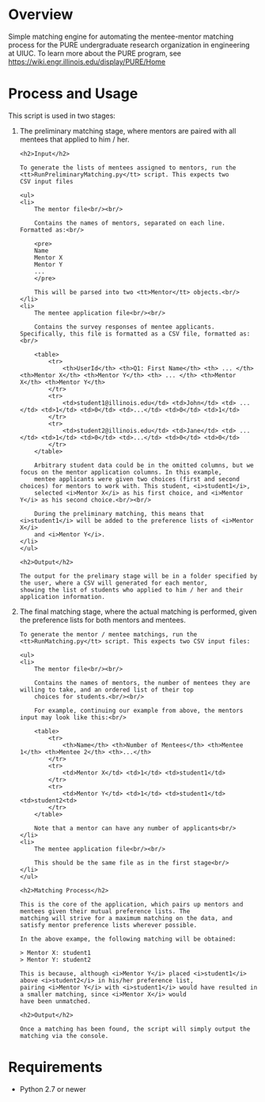 # Overview

Simple matching engine for automating the mentee-mentor matching process for the PURE undergraduate research organization
in engineering at UIUC. To learn more about the PURE program, see https://wiki.engr.illinois.edu/display/PURE/Home


# Process and Usage

This script is used in two stages:

<ol>
<li>
    The preliminary matching stage, where mentors are paired with all mentees that applied to him / her.

    <h2>Input</h2>

    To generate the lists of mentees assigned to mentors, run the <tt>RunPreliminaryMatching.py</tt> script. This expects two
    CSV input files

    <ul>
    <li>
        The mentor file<br/><br/>

        Contains the names of mentors, separated on each line. Formatted as:<br/>

        <pre>
        Name
        Mentor X
        Mentor Y
        ...
        </pre>

        This will be parsed into two <tt>Mentor</tt> objects.<br/>
    </li>
    <li>
        The mentee application file<br/><br/>

        Contains the survey responses of mentee applicants. Specifically, this file is formatted as a CSV file, formatted as:<br/>

        <table>
            <tr>
                <th>UserId</th> <th>Q1: First Name</th> <th> ... </th> <th>Mentor X</th> <th>Mentor Y</th> <th> ... </th> <th>Mentor X</th> <th>Mentor Y</th>
            </tr>
            <tr>
                <td>student1@illinois.edu</td> <td>John</td> <td> ... </td> <td>1</td> <td>0</td> <td>...</td> <td>0</td> <td>1</td>
            </tr>
            <tr>
                <td>student2@illinois.edu</td> <td>Jane</td> <td> ... </td> <td>1</td> <td>0</td> <td>...</td> <td>0</td> <td>0</td>
            </tr>
        </table>

        Arbitrary student data could be in the omitted columns, but we focus on the mentor application columns. In this example,
        mentee applicants were given two choices (first and second choices) for mentors to work with. This student, <i>student1</i>,
        selected <i>Mentor X</i> as his first choice, and <i>Mentor Y</i> as his second choice.<br/><br/>

        During the preliminary matching, this means that <i>student1</i> will be added to the preference lists of <i>Mentor X</i>
        and <i>Mentor Y</i>.
    </li>
    </ul>

    <h2>Output</h2>

    The output for the prelimary stage will be in a folder specified by the user, where a CSV will generated for each mentor,
    showing the list of students who applied to him / her and their application information.

</li>
<li>
    The final matching stage, where the actual matching is performed, given the preference lists for both mentors and mentees.

    To generate the mentor / mentee matchings, run the <tt>RunMatching.py</tt> script. This expects two CSV input files:

    <ul>
    <li>
        The mentor file<br/><br/>

        Contains the names of mentors, the number of mentees they are willing to take, and an ordered list of their top
        choices for students.<br/><br/>

        For example, continuing our example from above, the mentors input may look like this:<br/>

        <table>
            <tr>
                <th>Name</th> <th>Number of Mentees</th> <th>Mentee 1</th> <th>Mentee 2</th> <th>...</th>
            </tr>
            <tr>
                <td>Mentor X</td> <td>1</td> <td>student1</td>
            </tr>
            <tr>
                <td>Mentor Y</td> <td>1</td> <td>student1</td> <td>student2<td>
            </tr>
        </table>

        Note that a mentor can have any number of applicants<br/>
    </li>
    <li>
        The mentee application file<br/><br/>

        This should be the same file as in the first stage<br/>
    </li>
    </ul>

    <h2>Matching Process</h2>

    This is the core of the application, which pairs up mentors and mentees given their mutual preference lists. The
    matching will strive for a maximum matching on the data, and satisfy mentor preference lists wherever possible.

    In the above exampe, the following matching will be obtained:

    > Mentor X: student1
    > Mentor Y: student2

    This is because, although <i>Mentor Y</i> placed <i>student1</i> above <i>student2</i> in his/her preference list,
    pairing <i>Mentor Y</i> with <i>student1</i> would have resulted in a smaller matching, since <i>Mentor X</i> would
    have been unmatched.

    <h2>Output</h2>

    Once a matching has been found, the script will simply output the matching via the console.
</li>
</ol>

# Requirements

 * Python 2.7 or newer
